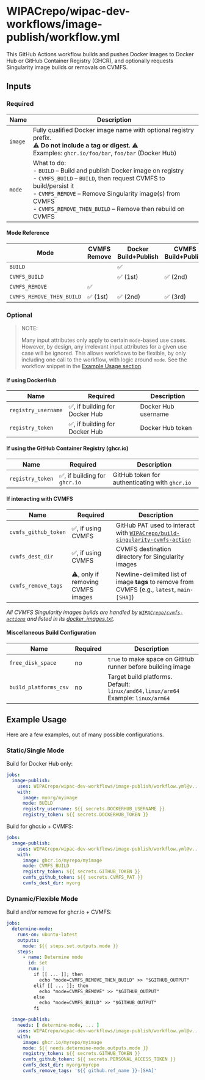 # WIPACrepo/wipac-dev-workflows/image-publish/workflow.yml

This GitHub Actions workflow builds and pushes Docker images to Docker Hub or GitHub Container Registry (GHCR), and optionally requests Singularity image builds or removals on CVMFS.

## Inputs

### Required

| Name    | Description                                                                                                                                                                                                                                                           |
|---------|-----------------------------------------------------------------------------------------------------------------------------------------------------------------------------------------------------------------------------------------------------------------------|
| `image` | Fully qualified Docker image name with optional registry prefix.<br>⚠️ **Do not include a tag or digest.** ⚠️<br>Examples: `ghcr.io/foo/bar`, `foo/bar` (Docker Hub)                                                                                                  |
| `mode`  | What to do:<br>- `BUILD` – Build and publish Docker image on registry<br>- `CVMFS_BUILD` – `BUILD`, then request CVMFS to build/persist it<br>- `CVMFS_REMOVE` – Remove Singularity image(s) from CVMFS<br>- `CVMFS_REMOVE_THEN_BUILD` – Remove then rebuild on CVMFS |

#### Mode Reference

| Mode                      | CVMFS Remove | Docker Build+Publish | CVMFS Build+Publish |
|---------------------------|--------------|----------------------|---------------------|
| `BUILD`                   |              | ✅                    |                     |
| `CVMFS_BUILD`             |              | ✅ (1st)              | ✅ (2nd)             |
| `CVMFS_REMOVE`            | ✅            |                      |                     |
| `CVMFS_REMOVE_THEN_BUILD` | ✅ (1st)      | ✅ (2nd)              | ✅ (3rd)             |

### Optional

> NOTE:
>
> Many input attributes only apply to certain `mode`-based use cases. However, by design, any irrelevant input attributes for a given use case will be ignored. This allows workflows to be flexible, by only including one call to the workflow, with logic around `mode`. See the workflow snippet in the [Example Usage section](#example-usage).

#### If using DockerHub

| Name                | Required                      | Description         |
|---------------------|-------------------------------|---------------------|
| `registry_username` | ✅, if building for Docker Hub | Docker Hub username |
| `registry_token`    | ✅, if building for Docker Hub | Docker Hub token    |

#### If using the GitHub Container Registry (ghcr.io)

| Name             | Required                     | Description                                    |
|------------------|------------------------------|------------------------------------------------|
| `registry_token` | ✅, if building for `ghcr.io` | GitHub token for authenticating with `ghcr.io` |

#### If interacting with CVMFS

| Name                 | Required                          | Description                                                                                                                                  |
|----------------------|-----------------------------------|----------------------------------------------------------------------------------------------------------------------------------------------|
| `cvmfs_github_token` | ✅, if using CVMFS                 | GitHub PAT used to interact with  [`WIPACrepo/build-singularity-cvmfs-action`](https://github.com/WIPACrepo/build-singularity-cvmfs-action/) |
| `cvmfs_dest_dir`     | ✅, if using CVMFS                 | CVMFS destination directory for Singularity images                                                                                           |
| `cvmfs_remove_tags`  | ⚠️, only if removing CVMFS images | Newline-delimited list of image **tags** to remove from CVMFS (e.g., `latest`, `main-[SHA]`)                                                 |

_All CVMFS Singularity images builds are handled by [`WIPACrepo/cvmfs-actions`](https://github.com/WIPACrepo/cvmfs-actions) and listed in its [docker_images.txt](https://github.com/WIPACrepo/cvmfs-actions/blob/main/docker_images.txt)_.

#### Miscellaneous Build Configuration

| Name                  | Required | Description                                                                          |
|-----------------------|----------|--------------------------------------------------------------------------------------|
| `free_disk_space`     | no       | `true` to make space on GitHub runner before building image                          |
| `build_platforms_csv` | no       | Target build platforms. Default: `linux/amd64,linux/arm64`<br>Example: `linux/arm64` |

## Example Usage

Here are a few examples, out of many possible configurations.

### Static/Single Mode

Build for Docker Hub only:

```yaml
jobs:
  image-publish:
    uses: WIPACrepo/wipac-dev-workflows/image-publish/workflow.yml@v...
    with:
      image: myorg/myimage
      mode: BUILD
      registry_username: ${{ secrets.DOCKERHUB_USERNAME }}
      registry_token: ${{ secrets.DOCKERHUB_TOKEN }}
```

Build for ghcr.io + CVMFS:

```yaml
jobs:
  image-publish:
    uses: WIPACrepo/wipac-dev-workflows/image-publish/workflow.yml@v...
    with:
      image: ghcr.io/myrepo/myimage
      mode: CVMFS_BUILD
      registry_token: ${{ secrets.GITHUB_TOKEN }}
      cvmfs_github_token: ${{ secrets.CVMFS_PAT }}
      cvmfs_dest_dir: myorg
```

### Dynamic/Flexible Mode

Build and/or remove for ghcr.io + CVMFS:

```yaml
jobs:
  determine-mode:
    runs-on: ubuntu-latest
    outputs:
      mode: ${{ steps.set.outputs.mode }}
    steps:
      - name: Determine mode
        id: set
        run: |
          if [[ ... ]]; then
            echo "mode=CVMFS_REMOVE_THEN_BUILD" >> "$GITHUB_OUTPUT"
          elif [[ ... ]]; then
            echo "mode=CVMFS_REMOVE" >> "$GITHUB_OUTPUT"
          else
            echo "mode=CVMFS_BUILD" >> "$GITHUB_OUTPUT"
          fi

  image-publish:
    needs: [ determine-mode, ... ]
    uses: WIPACrepo/wipac-dev-workflows/image-publish/workflow.yml@v...
    with:
      image: ghcr.io/myrepo/myimage
      mode: ${{ needs.determine-mode.outputs.mode }}
      registry_token: ${{ secrets.GITHUB_TOKEN }}
      cvmfs_github_token: ${{ secrets.PERSONAL_ACCESS_TOKEN }}
      cvmfs_dest_dir: myorg/myrepo
      cvmfs_remove_tags: '${{ github.ref_name }}-[SHA]'

```
